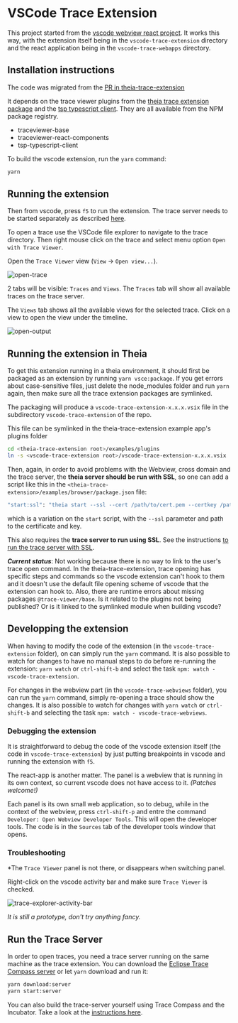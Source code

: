 # VSCode Trace Extension

This project started from the [vscode webview react project](https://github.com/rebornix/vscode-webview-react). It works this way, with the extension itself being in the `vscode-trace-extension` directory and the react application being in the `vscode-trace-webapps` directory.

## Installation instructions

The code was migrated from the [PR in theia-trace-extension](https://github.com/theia-ide/theia-trace-extension/pull/124)

It depends on the trace viewer plugins from the [theia trace extension package](https://github.com/theia-ide/theia-trace-extension/) and the [tsp typescript client](https://github.com/theia-ide/tsp-typescript-client/). They are all available from the NPM package registry.  

- traceviewer-base
- traceviewer-react-components
- tsp-typescript-client

To build the vscode extension, run the `yarn` command:

``` bash
yarn
```

## Running the extension

Then from vscode, press `f5` to run the extension. The trace server needs to be started separately as described [here](#run-the-trace-server).

To open a trace use the VSCode file explorer to navigate to the trace directory. Then right mouse click on the trace and select menu option `Open with Trace Viewer`.

Open the `Trace Viewer` view (`View` -> `Open view...`).

![open-trace](https://raw.githubusercontent.com/theia-ide/vscode-trace-extension/master/doc/images/vscode-open-with-trace-viewer-001.png)

2 tabs will be visible: `Traces` and `Views`. The `Traces` tab will show all available traces on the trace server. 

The `Views` tab shows all the available views for the selected trace. Click on a view to open the view under the timeline.

![open-output](https://raw.githubusercontent.com/theia-ide/vscode-trace-extension/master/doc/images/vscode-trace-extension-001.png)

## Running the extension in Theia

To get this extension running in a theia environment, it should first be packaged as an extension by running `yarn vsce:package`. If you get errors about case-sensitive files, just delete the node_modules folder and run `yarn` again, then make sure all the trace extension packages are symlinked.

The packaging will produce a `vscode-trace-extension-x.x.x.vsix` file in the subdirectory `vscode-trace-extension` of the repo.

This file can be symlinked in the theia-trace-extension example app's plugins folder

``` bash
cd <theia-trace-extension root>/examples/plugins
ln -s <vscode-trace-extension root>/vscode-trace-extension-x.x.x.vsix ./
```

Then, again, in order to avoid problems with the Webview, cross domain and the trace server, the **theia server should be run with SSL**, so one can add a script like this in the `<theia-trace-extension>/examples/browser/package.json` file:

``` bash
"start:ssl": "theia start --ssl --cert /path/to/cert.pem --certkey /path/to/privkey.pem --plugins=local-dir:../plugins",
```

which is a variation on the `start` script, with the `--ssl` parameter and path to the certificate and key.

This also requires the **trace server to run using SSL**. See the instructions [to run the trace server with SSL](https://github.com/tracecompass/tracecompass-incubator/tree/master/trace-server#run-the-server-with-ssl).

***Current status***: Not working because there is no way to link to the user's trace open command. In the theia-trace-extension, trace opening has specific steps and commands so the vscode extension can't hook to them and it doesn't use the default file opening scheme of vscode that the extension can hook to. Also, there are runtime errors about missing packages `@trace-viewer/base`. Is it related to the plugins not being published? Or is it linked to the symlinked module when building vscode?

## Developping the extension

When having to modify the code of the extension (in the `vscode-trace-extension` folder), on can simply run the `yarn` command. It is also possible to watch for changes to have no manual steps to do before re-running the extension: `yarn watch` or `ctrl-shift-b` and select the task `npm: watch - vscode-trace-extension`.

For changes in the webview part (in the `vscode-trace-webviews` folder), you can run the `yarn` command, simply re-opening a trace should show the changes. It is also possible to watch for changes with `yarn watch` or `ctrl-shift-b` and selecting the task `npm: watch - vscode-trace-webviews`.

### Debugging the extension

It is straightforward to debug the code of the vscode extension itself (the code in `vscode-trace-extension`) by just putting breakpoints in vscode and running the extension with `f5`.

The react-app is another matter. The panel is a webview that is running in its own context, so current vscode does not have access to it. _(Patches welcome!)_

Each panel is its own small web application, so to debug, while in the context of the webview, press `ctrl-shift-p` and entre the command `Developer: Open Webview Developer Tools`. This will open the developer tools. The code is in the `Sources` tab of the developer tools window that opens.

### Troubleshooting

*The `Trace Viewer` panel is not there, or disappears when switching panel.

Right-click on the vscode activity bar and make sure `Trace Viewer` is checked.

![trace-explorer-activity-bar](https://raw.githubusercontent.com/theia-ide/vscode-trace-extension/master/doc/images/vscode-show-trace-viewer-001.png)

*It is still a prototype, don't try anything fancy.*

## Run the Trace Server

In order to open traces, you need a trace server running on the same machine as the trace extension. You can download the [Eclipse Trace Compass server][tc-server] or let `yarn` download and run it:

```bash
yarn download:server
yarn start:server
```

You can also build the trace-server yourself using Trace Compass and the Incubator. Take a look at the [instructions here][tc-server-build].

[tc-server]: https://download.eclipse.org/tracecompass.incubator/trace-server/rcp/?d
[tc-server-build]: https://www.eclipse.org/tracecompass/download.html#trace-server